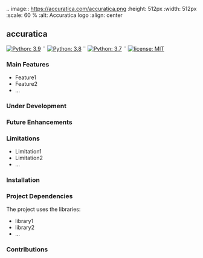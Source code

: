 .. image:: https://accuratica.com/accuratica.png
    :height: 512px
    :width: 512px
    :scale: 60 %
    :alt: Accuratica logo
    :align: center

## accuratica

[![Python: 3.9](https://img.shields.io/badge/Python-3.9-blue.svg)](#) ¨ 
[![Python: 3.8](https://img.shields.io/badge/Python-3.8-green.svg)](#) ¨ 
[![Python: 3.7](https://img.shields.io/badge/Python-3.7-yellow.svg)](#) ¨ 
[![license: MIT](https://img.shields.io/badge/license-MIT-orange.svg)](https://opensource.org/licenses/MIT)


### Main Features

* Feature1 
* Feature2
* ...


### Under Development



### Future Enhancements



### Limitations

* Limitation1
* Limitation2
* ...


### Installation


### Project Dependencies

The project uses the libraries:

* library1
* library2
* ...


### Contributions



<!--
**accuratica/accuratica** is a ✨ _special_ ✨ repository because its `README.md` (this file) appears on your GitHub profile.

Here are some ideas to get you started:

- 🔭 I’m currently working on ...
- 🌱 I’m currently learning ...
- 👯 I’m looking to collaborate on ...
- 🤔 I’m looking for help with ...
- 💬 Ask me about ...
- 📫 How to reach me: ...
- 😄 Pronouns: ...
- ⚡ Fun fact: ...
-->
